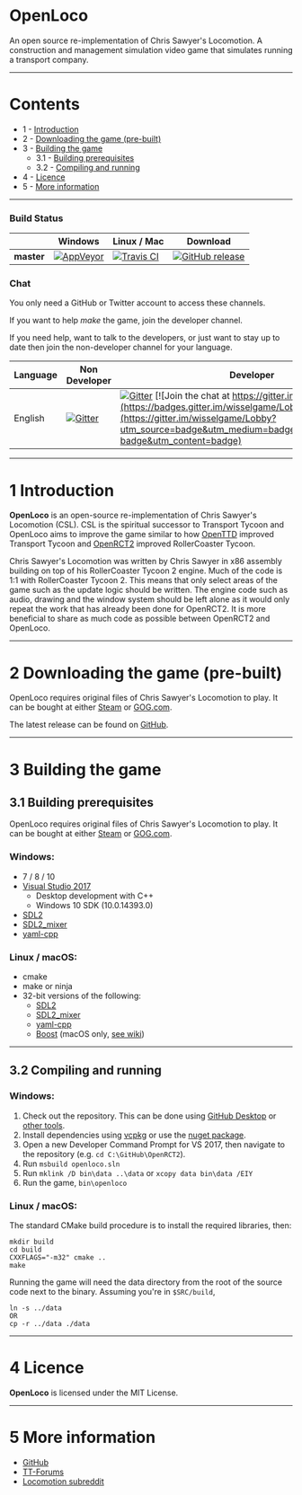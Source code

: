 # OpenLoco
An open source re-implementation of Chris Sawyer's Locomotion. A construction and management simulation video game that simulates running a transport company.

---

# Contents
- 1 - [Introduction](#1-introduction)
- 2 - [Downloading the game (pre-built)](#2-downloading-the-game-pre-built)
- 3 - [Building the game](#3-building-the-game)
  - 3.1 - [Building prerequisites](#31-building-prerequisites)
  - 3.2 - [Compiling and running](#32-compiling-and-running)
- 4 - [Licence](#5-licence)
- 5 - [More information](#6-more-information)

---

### Build Status
|             | Windows | Linux / Mac | Download |
|-------------|---------|-------------|----------|
| **master**  | [![AppVeyor](https://ci.appveyor.com/api/projects/status/fpq6ptmma5d3e389?svg=true)](https://ci.appveyor.com/project/IntelOrca/OpenLoco) | [![Travis CI](https://travis-ci.org/OpenRCT2/OpenLoco.svg?branch=master)](https://travis-ci.org/OpenRCT2/OpenLoco) | [![GitHub release](https://img.shields.io/github/release/OpenRCT2/OpenLoco.svg)](https://github.com/OpenRCT2/OpenLoco/releases) |

### Chat
You only need a GitHub or Twitter account to access these channels.

If you want to help *make* the game, join the developer channel.

If you need help, want to talk to the developers, or just want to stay up to date then join the non-developer channel for your language.

| Language | Non Developer | Developer |
|----------|---------------|-----------|
| English | [![Gitter](https://img.shields.io/badge/gitter-general-blue.svg)](https://gitter.im/OpenRCT2/OpenRCT2/non-dev) | [![Gitter](https://img.shields.io/badge/gitter-development-yellowgreen.svg)](https://gitter.im/OpenRCT2/OpenLoco) [![Join the chat at https://gitter.im/wisselgame/Lobby](https://badges.gitter.im/wisselgame/Lobby.svg)](https://gitter.im/wisselgame/Lobby?utm_source=badge&utm_medium=badge&utm_campaign=pr-badge&utm_content=badge) |
---

# 1 Introduction

**OpenLoco** is an open-source re-implementation of Chris Sawyer's Locomotion (CSL). CSL is the spiritual successor to Transport Tycoon and OpenLoco aims to improve the game similar to how [OpenTTD](http://openttd.org) improved Transport Tycoon and [OpenRCT2](http://openrct2.website) improved RollerCoaster Tycoon.

Chris Sawyer's Locomotion was written by Chris Sawyer in x86 assembly building on top of his RollerCoaster Tycoon 2 engine. Much of the code is 1:1 with RollerCoaster Tycoon 2. This means that only select areas of the game such as the update logic should be written. The engine code such as audio, drawing and the window system should be left alone as it would only repeat the work that has already been done for OpenRCT2. It is more beneficial to share as much code as possible between OpenRCT2 and OpenLoco.

---

# 2 Downloading the game (pre-built)

OpenLoco requires original files of Chris Sawyer's Locomotion to play. It can be bought at either [Steam](http://store.steampowered.com/app/356430/) or [GOG.com](https://www.gog.com/game/chris_sawyers_locomotion).

The latest release can be found on [GitHub](https://github.com/OpenRCT2/OpenLoco/releases).

---

# 3 Building the game

## 3.1 Building prerequisites

OpenLoco requires original files of Chris Sawyer's Locomotion to play. It can be bought at either [Steam](http://store.steampowered.com/app/356430/) or [GOG.com](https://www.gog.com/game/chris_sawyers_locomotion).

### Windows:
- 7 / 8 / 10
- [Visual Studio 2017](https://www.visualstudio.com/vs/community/)
  - Desktop development with C++
  - Windows 10 SDK (10.0.14393.0)
- [SDL2](https://www.libsdl.org/download-2.0.php)
- [SDL2_mixer](https://www.libsdl.org/projects/SDL_mixer/)
- [yaml-cpp](https://github.com/jbeder/yaml-cpp)

### Linux / macOS:
- cmake
- make or ninja
- 32-bit versions of the following:
  - [SDL2](https://www.libsdl.org/download-2.0.php)
  - [SDL2_mixer](https://www.libsdl.org/projects/SDL_mixer/)
  - [yaml-cpp](https://github.com/jbeder/yaml-cpp)
  - [Boost](http://www.boost.org/) (macOS only, [see wiki](https://github.com/OpenRCT2/OpenLoco/wiki/Compilation-on-macOS))

---

## 3.2 Compiling and running
### Windows:
1. Check out the repository. This can be done using [GitHub Desktop](https://desktop.github.com) or [other tools](https://help.github.com/articles/which-remote-url-should-i-use).
2. Install dependencies using [vcpkg](https://github.com/microsoft/vcpkg) or use the [nuget package](https://github.com/OpenRCT2/OpenLoco-Dependencies/releases).
3. Open a new Developer Command Prompt for VS 2017, then navigate to the repository (e.g. `cd C:\GitHub\OpenRCT2`).
4. Run `msbuild openloco.sln`
5. Run `mklink /D bin\data ..\data` or `xcopy data bin\data /EIY`
6. Run the game, `bin\openloco`

### Linux / macOS:
The standard CMake build procedure is to install the required libraries, then:
```
mkdir build
cd build
CXXFLAGS="-m32" cmake ..
make
```

Running the game will need the data directory from the root of the source code next to the binary. Assuming you're in `$SRC/build`, 
```
ln -s ../data
OR
cp -r ../data ./data 
```
---

# 4 Licence
**OpenLoco** is licensed under the MIT License.

---

# 5 More information
- [GitHub](https://github.com/OpenRCT2/OpenLoco)
- [TT-Forums](https://www.tt-forums.net)
- [Locomotion subreddit](https://www.reddit.com/r/locomotion/)
